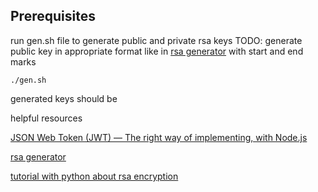 ## Prerequisites

run gen.sh file to generate public and private rsa keys
TODO: generate public key in appropriate format like in [rsa generator](http://travistidwell.com/jsencrypt/demo/) with start and end marks

```
./gen.sh
```

generated keys should be

helpful resources

[JSON Web Token (JWT) — The right way of implementing, with Node.js](https://siddharthac6.medium.com/json-web-token-jwt-the-right-way-of-implementing-with-node-js-65b8915d550e)

[rsa generator](http://travistidwell.com/jsencrypt/demo/)

[tutorial with python about rsa encryption](https://blog.miguelgrinberg.com/post/json-web-tokens-with-public-key-signatures)
